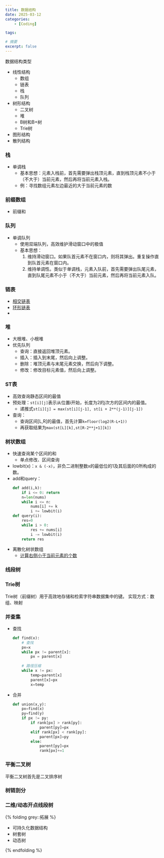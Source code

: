 ```yaml
---
title: 数据结构
date: 2025-03-12
categories: 
    - [Coding]

tags: 

# 摘要
excerpt: false
---
```


数据结构类型
- 线性结构
    - 数组
    - 链表
    - 栈
    - 队列
- 树形结构
    - 二叉树
    - 堆
    - B树和B+树
    - Trie树
- 图形结构
- 散列结构

### 栈
- 单调栈
    - 基本思想：元素入栈前，首先需要弹出栈顶元素，直到栈顶元素不小于（不大于）当前元素，然后再将当前元素入栈。
    - 例：寻找数组元素左边最近的大于当前元素的数

### 前缀数组
- 前缀和

### 队列
- 单调队列
    - 使用双端队列，高效维护滑动窗口中的极值
    - 基本思想：
        1. 维持滑动窗口。如果队首元素不在窗口内，则将其弹出。重复操作直到队首元素在窗口内。
        2. 维持单调性。类似于单调栈，元素入队前，首先需要弹出队尾元素，直到队尾元素不小于（不大于）当前元素，然后再将当前元素入队。

### 链表
- [相交链表](https://leetcode.cn/problems/intersection-of-two-linked-lists)
- [环形链表](https://leetcode.cn/problems/linked-list-cycle/)
- 

### 堆
- 大根堆、小根堆
- 优先队列
    - 查询：直接返回堆顶元素。
    - 插入：插入到末尾，然后向上调整。
    - 删除：堆顶元素与末尾元素交换，然后向下调整。
    - 修改：修改目标元素值，然后向上调整。

### ST表
- 高效查询静态区间的最值
- 预处理：`st[i][j]`表示从位置i开始，长度为2的j次方的区间内的最值。
    - 递推式`st[i][j] = max(st[i][j-1], st[i + 2**(j-1)][j-1])`
- 查询：
    - 查询区间[L,R]的最值，首先计算`k=floor(log2(R-L+1))`
    - 再获取结果为`max(st[L][k],st[R-2**j+1][k])`

### 树状数组
- 快速查询某个区间的和
    - 单点修改、区间查询
- lowbit(x)：`x & (-x)`，非负二进制整数x的最低位的1及其后面的0所构成的数。
- add和query：
    ```Python
    def add(i,k):
        if i <= 0: return
        n=len(nums)
        while i <= n:
            nums[i] += k
            i += lowbit(i)
    def query(i):
        res=0
        while i > 0:
            res += nums[i]
            i -= lowbit(i)
        return res
    ```
- 离散化树状数组
    - [计算右侧小于当前元素的个数](https://leetcode.cn/problems/count-of-smaller-numbers-after-self)

### 线段树


### Trie树
Trie树（前缀树）用于高效地存储和检索字符串数据集中的键。
实现方式：数组、映射

### 并查集
- 查找
    ```Python
    def find(x):
        # 查找
        px=x
        while px != parent[x]:
            px = parent[x]
        
        # 路径压缩
        while x != px:
            temp=parent[x]
            parent[x]=px
            x=temp
    ```
- 合并
    ```Python
    def union(x,y):
        px=find(x)
        py=find(y)
        if px != py:
            if rank[px] > rank[py]:
                parent[py]=px
            elif rank[px] < rank[py]:
                parent[px]=py
            else:
                parent[py]=px
                rank[px]+=1
    ```

### 平衡二叉树
平衡二叉树首先是二叉排序树

### 树链剖分

### 二维/动态开点线段树

{% folding grey::拓展 %}

- 可持久化数据结构
- 树套树
- 动态树

{% endfolding %}